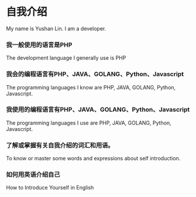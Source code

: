 # 自我介绍
My name is Yushan Lin. I am a developer.

### 我一般使用的语言是PHP
The development language I generally use is PHP

### 我会的编程语言有PHP、JAVA、GOLANG、Python、Javascript
The programming languages I know are PHP, JAVA, GOLANG, Python, Javascript.

### 我使用的编程语言有PHP、JAVA、GOLANG、Python、Javascript
The programming languages I use are PHP, JAVA, GOLANG, Python, Javascript.

### 了解或掌握有关自我介绍的词汇和用语。
To know or master some words and expressions about self introduction.

### 如何用英语介绍自己
How to Introduce Yourself in English